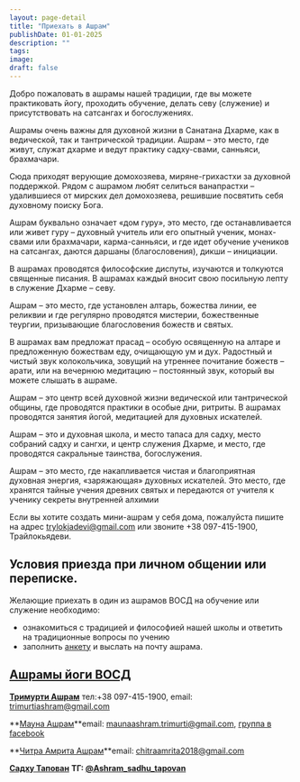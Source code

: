 ```yaml
---
layout: page-detail
title: "Приехать в Ашрам"
publishDate: 01-01-2025
description: ""
tags:
image:
draft: false
---
```


 Добро пожаловать в ашрамы нашей традиции, где вы можете практиковать йогу, проходить обучение, делать севу (служение) и присутствовать на сатсангах и богослужениях.

 Ашрамы очень важны для духовной жизни в Санатана Дхарме, как в ведической, так и тантрической традиции. Ашрам – это место, где живут, служат дхарме и ведут практику садху-свами, санньяси, брахмачари.

 Сюда приходят верующие домохозяева, миряне-грихастхи за духовной поддержкой. Рядом с ашрамом любят селиться ванапрастхи – удалившиеся от мирских дел домохозяева, решившие посвятить себя духовному поиску Бога.

 Ашрам буквально означает «дом гуру», это место, где останавливается или живет гуру – духовный учитель или его опытный ученик, монах-свами или брахмачари, карма-санньяси, и где идет обучение учеников на сатсангах, даются даршаны (благословения), дикши – инициации.

 В ашрамах проводятся философские диспуты, изучаются и толкуются священные писания. В ашрамах каждый вносит свою посильную лепту в служение Дхарме – севу.

 Ашрам – это место, где установлен алтарь, божества линии, ее реликвии и где регулярно проводятся мистерии, божественные теургии, призывающие благословения божеств и святых.

 В ашрамах вам предложат прасад – особую освященную на алтаре и предложенную божествам еду, очищающую ум и дух. Радостный и чистый звук колокольчика, зовущий на утреннее почитание божеств – арати, или на вечернюю медитацию – постоянный звук, который вы можете слышать в ашраме.

 Ашрам – это центр всей духовной жизни ведической или тантрической общины, где проводятся практики в особые дни, ритриты. В ашрамах проводятся занятия йогой, медитацией для духовных искателей.

 Ашрам – это и духовная школа, и место тапаса для садху, место собраний садху и сангхи, и центр служения Дхарме, и место, где проводятся сакральные таинства, богослужения.

 Ашрам – это место, где накапливается чистая и благоприятная духовная энергия, «заряжающая» духовных искателей. Это место, где хранятся тайные учения древних святых и передаются от учителя к ученику секреты внутренней алхимии

 Если вы хотите создать мини-ашрам у себя дома, пожалуйста пишите на адрес [trylokjadevi@gmail.com](mailto:%20trylokjadevi@gmail.com) или звоните +38 097-415-1900, Трайлокьядеви.

## Условия приезда при личном общении или переписке.
 Желающие приехать в один из ашрамов ВОСД на обучение или служение необходимо:

* ознакомиться с традицией и философией нашей школы и ответить на традиционные вопросы по учению
* заполнить [анкету](https://docs.google.com/forms/d/e/1FAIpQLSc4juzZRqIjCbhvQkfcEsJ0ItT6GHD7Jo7IA1StA2javpLnww/viewform) и выслать на почту ашрама.

## [Ашрамы йоги ВОСД](/nashi-ashramy-yogi/)
**[Тримурти Ашрам](/nashi-ashramy-yogi/trimurti-ashram/ "Тримурти Ашрам")** тел:+38 097-415-1900, email: [trimurtiashram@gmail.com](mailto:trimurtiashram@gmail.com) 

**[Мауна Ашрам](/nashi-ashramy-yogi/mauna-ashram/)**email: [maunaashram.trimurti@gmail.com](mailto:maunaashram.trimurti@gmail.com), [группа в facebook ](https://www.facebook.com/groups/363640720752553/) 

**[Читра Амрита Ашрам](/nashi-ashramy-yogi/chitra-amrita-ashram/)**email: [chitraamrita2018@gmail.com](mailto:chitraamrita2018@gmail.com) 

**[Садху Тапован](/nashi-ashramy-yogi/sadkhu-tapovan/)** **ТГ: [@Ashram_sadhu_tapovan](https://t.me/ashram_sadhu_tapovan)**
  
